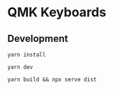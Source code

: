 # QMK Keyboards

## Development

```
yarn install
```

```
yarn dev
```

```
yarn build && npx serve dist
```
